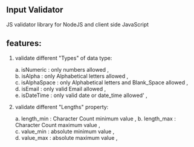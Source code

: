 Input Validator
-------------------------------------------------

JS validator library for NodeJS  and client side JavaScript

features:
----------------------------------------------
1. validate different "Types" of data type:


    a. isNumeric : only numbers allowed ,  
    b. isAlpha : only Alphabetical letters allowed ,  
    c. isAlphaSpace : only Alphabetical letters and Blank_Space allowed ,  
    d. isEmail : only valid Email allowed ,  
    e. isDateTime : only valid date or date_time allowed' ,  


2.  validate different "Lengths" property:


    a. length_min : Character Count minimum value , 
    b. length_max : Character Count maximum value ,  
    c. value_min : absolute minimum value ,   
    d. value_max : absolute maximum value ,  